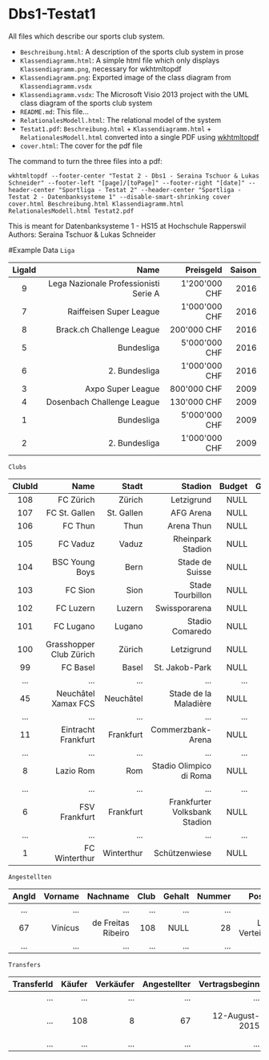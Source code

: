# Dbs1-Testat1
All files which describe our sports club system.

- `Beschreibung.html`: A description of the sports club system in prose
- `Klassendiagramm.html`: A simple html file which only displays `Klassendiagramm.png`, necessary for wkhtmltopdf
- `Klassendiagramm.png`: Exported image of the class diagram from `Klassendiagramm.vsdx`
- `Klassendiagramm.vsdx`: The Microsoft Visio 2013 project with the UML class diagram of the sports club system
- `README.md`: This file...
- `RelationalesModell.html`: The relational model of the system
- `Testat1.pdf`: `Beschreibung.html` + `Klassendiagramm.html` + `RelationalesModell.html` converted into a single PDF using [wkhtmltopdf](wkhtmltopdf.org)
- `cover.html`: The cover for the pdf file

The command to turn the three files into a pdf:

    wkhtmltopdf --footer-center "Testat 2 - Dbs1 - Seraina Tschuor & Lukas Schneider" --footer-left "[page]/[toPage]" --footer-right "[date]" --header-center "Sportliga - Testat 2" --header-center "Sportliga - Testat 2 - Datenbanksysteme 1" --disable-smart-shrinking cover cover.html Beschreibung.html Klassendiagramm.html RelationalesModell.html Testat2.pdf

This is meant for Datenbanksysteme 1 - HS15 at Hochschule Rapperswil  
Authors: Seraina Tschuor & Lukas Schneider

#Example Data
`Liga`

 LigaId | Name                                  | Preisgeld     | Saison |
 :-----:|--------------------------------------:|--------------:|-------:|
 9      | Lega Nazionale Professionisti Serie A | 1'200'000 CHF | 2016   |
 7      | Raiffeisen Super League               | 1'000'000 CHF | 2016   |
 8      | Brack.ch Challenge League             |   200'000 CHF | 2016   |
 5      | Bundesliga                            | 5'000'000 CHF | 2016   |
 6      | 2. Bundesliga                         | 1'000'000 CHF | 2016   |
 3      | Axpo Super League                     |   800'000 CHF | 2009   |
 4      | Dosenbach Challenge League            |   130'000 CHF | 2009   |
 1      | Bundesliga                            | 5'000'000 CHF | 2009   |
 2      | 2. Bundesliga                         | 1'000'000 CHF | 2009   |


 `Clubs`

 ClubId | Name                    | Stadt      | Stadion                       | Budget | Gründungsjahr
 :-----:|------------------------:|-----------:|------------------------------:|-------:|--------------:
 108    | FC Zürich               | Zürich     | Letzigrund                    | NULL   | 1896
 107    | FC St. Gallen           | St. Gallen | AFG Arena                     | NULL   | 1879
 106    | FC Thun                 | Thun       | Arena Thun                    | NULL   | 1898
 105    | FC Vaduz                | Vaduz      | Rheinpark Stadion             | NULL   | 1932
 104    | BSC Young Boys          | Bern       | Stade de Suisse               | NULL   | 1898
 103    | FC Sion                 | Sion       | Stade Tourbillon              | NULL   | 1909
 102    | FC Luzern               | Luzern     | Swissporarena                 | NULL   | 1901
 101    | FC Lugano               | Lugano     | Stadio Comaredo               | NULL   | 1908
 100    | Grasshopper Club Zürich | Zürich     | Letzigrund                    | NULL   | 1886
 99     | FC Basel                | Basel      | St. Jakob-Park                | NULL   | 1893
 ...    | ...                     | ...        | ...                           | ...    | ...
 45     | Neuchâtel Xamax FCS     | Neuchâtel  | Stade de la Maladière         | NULL   | 1896
 ...    | ...                     | ...        | ...                           | ...    | ...
 11     | Eintracht Frankfurt     | Frankfurt  | Commerzbank-Arena             | NULL   | 1899
 ...    | ...                     | ...        | ...                           | ...    | ...
 8      | Lazio Rom               | Rom        | Stadio Olimpico di Roma       | NULL   | 1900
 ...    | ...                     | ...        | ...                           | ...    | ...
 6      | FSV Frankfurt           | Frankfurt  | Frankfurter Volksbank Stadion | NULL   | 1899
 ...    | ...                     | ...        | ...                           | ...    | ...
 1      | FC Winterthur           | Winterthur | Schützenwiese                 | NULL   | 1896

 `Angestellten`

 AngId | Vorname | Nachname           | Club | Gehalt | Nummer | Position           | Bereich
 :----:|--------:|-------------------:|-----:|-------:|-------:|-------------------:|--------:|
 ...   | ...     | ...                | ...  | ...    | ...    | ...                | ...       
 67    | Vinícus | de Freitas Ribeiro | 108  | NULL   | 28     | Linker Verteidiger | NULL       
 ...   | ...     | ...                | ...  | ...    | ...    | ...                | ...

 `Transfers`

 TransferId | Käufer | Verkäufer | Angestellter  | Vertragsbeginn | Vertragsende | Summe
 ----------:|-------:|----------:|--------------:|---------------:|-------------:|------:
 ...        | ...    | ...       | ...           | ...            | ...          | ...         
 ...        | 108    | 8         | 67            | 12-August-2015 | 30-June-2016 | 380 000 CHF       
 ...        | ...    | ...       | ...           | ...            | ...          | ...       
